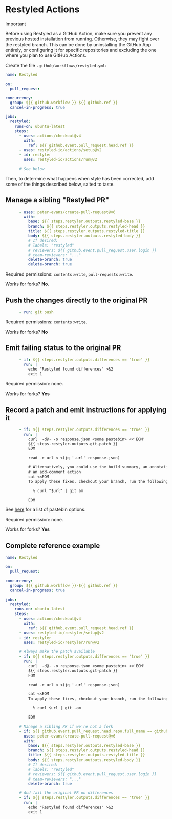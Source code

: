 # Restyled Actions

> [!IMPORTANT]
> Before using Restyled as a GitHub Action, make sure you prevent any previous
> hosted installation from running. Otherwise, they may fight over the restyled
> branch. This can be done by uninstalling the GitHub App entirely, or
> configuring it for specific repositories and excluding the one where you plan
> to use GitHub Actions.

Create the file `.github/workflows/restyled.yml`:

```yaml
name: Restyled

on:
  pull_request:

concurrency:
  group: ${{ github.workflow }}-${{ github.ref }}
  cancel-in-progress: true

jobs:
  restyled:
    runs-on: ubuntu-latest
    steps:
      - uses: actions/checkout@v4
        with:
          ref: ${{ github.event.pull_request.head.ref }}
      - uses: restyled-io/actions/setup@v2
      - id: restyler
        uses: restyled-io/actions/run@v2

      # See below
```

Then, to determine what happens when style has been corrected, add some of the
things described below, salted to taste.

## Manage a sibling "Restyled PR"

```yaml
      - uses: peter-evans/create-pull-request@v6
        with:
          base: ${{ steps.restyler.outputs.restyled-base }}
          branch: ${{ steps.restyler.outputs.restyled-head }}
          title: ${{ steps.restyler.outputs.restyled-title }}
          body: ${{ steps.restyler.outputs.restyled-body }}
          # If desired:
          # labels: "restyled"
          # reviewers: ${{ github.event.pull_request.user.login }}
          # team-reviewers: "..."
          delete-branch: true
          delete-branch: true
```

Required permissions: `contents:write`, `pull-requests:write`.

Works for forks? **No**.

## Push the changes directly to the original PR

```yaml
      - run: git push
```

Required permissions: `contents:write`.

Works for forks? **No**

## Emit failing status to the original PR

```yaml
      - if: ${{ steps.restyler.outputs.differences == 'true' }}
        run: |
          echo "Restyled found differences" >&2
          exit 1
```

Required permission: none.

Works for forks? **Yes**

## Record a patch and emit instructions for applying it

```yaml
      - if: ${{ steps.restyler.outputs.differences == 'true' }}
        run: |
          curl  -d@- -o response.json <some pastebin> <<'EOM'
          ${{ steps.restyler.outputs.git-patch }}
          EOM

          read -r url < <(jq '.url' response.json)

          # Alternatively, you could use the build summary, an annotation, or
          # an add-comment action
          cat <<EOM
          To apply these fixes, checkout your branch, run the following, and push:

            % curl "$url" | git am

          EOM
```

See [here](https://github.com/lorien/awesome-pastebins) for a list of pastebin options.

Required permission: none.

Works for forks? **Yes**

## Complete reference example

```yaml
name: Restyled

on:
  pull_request:

concurrency:
  group: ${{ github.workflow }}-${{ github.ref }}
  cancel-in-progress: true

jobs:
  restyled:
    runs-on: ubuntu-latest
    steps:
      - uses: actions/checkout@v4
        with:
          ref: ${{ github.event.pull_request.head.ref }}
      - uses: restyled-io/restyler/setup@v2
      - id: restyler
        uses: restyled-io/restyler/run@v2

      # Always make the patch available
      - if: ${{ steps.restyler.outputs.differences == 'true' }}
        run: |
          curl  -d@- -o response.json <some pastebin> <<'EOM'
          ${{ steps.restyler.outputs.git-patch }}
          EOM

          read -r url < <(jq '.url' response.json)

          cat <<EOM
          To apply these fixes, checkout your branch, run the following, and push:

            % curl $url | git -am

          EOM

      # Manage a sibling PR if we're not a fork
      - if: ${{ github.event.pull_request.head.repo.full_name == github.repository }}
        uses: peter-evans/create-pull-request@v6
        with:
          base: ${{ steps.restyler.outputs.restyled-base }}
          branch: ${{ steps.restyler.outputs.restyled-head }}
          title: ${{ steps.restyler.outputs.restyled-title }}
          body: ${{ steps.restyler.outputs.restyled-body }}
          # If desired:
          # labels: "restyled"
          # reviewers: ${{ github.event.pull_request.user.login }}
          # team-reviewers: "..."
          delete-branch: true

      # And fail the original PR on differences
      - if: ${{ steps.restyler.outputs.differences == 'true' }}
        run: |
          echo "Restyled found differences" >&2
          exit 1
```
